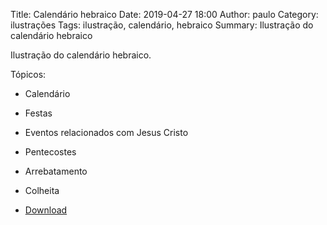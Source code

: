 Title: Calendário hebraico
Date: 2019-04-27 18:00
Author: paulo
Category: ilustrações
Tags: ilustração, calendário, hebraico
Summary: Ilustração do calendário hebraico

Ilustração do calendário hebraico.

Tópicos:

- Calendário
- Festas
- Eventos relacionados com Jesus Cristo
- Pentecostes
- Arrebatamento
- Colheita


- [Download](https://www.dropbox.com/s/g64tkgned30myd6/Calend%C3%A1rio%20hebraico.png?dl=1)